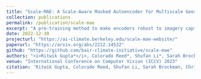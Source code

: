 ```yaml
---
title: "Scale-MAE: A Scale-Aware Masked Autoencoder for Multiscale Geospatial Representation Learning"
collection: publications
permalink: /publication/scale-mae
excerpt: "A pre-training method to make encoders robust to imagery captured at varying satellite resolutions. State-of-the-art multi-scale pre-training method and the largest satellite imagery foundation model, to date."
date: 2022-12-30
projecturl: "https://ai-climate.berkeley.edu/scale-mae-website/"
paperurl: "https://arxiv.org/abs/2212.14532"
github: "https://github.com/bair-climate-initiative/scale-mae"
authors: "<i>Ritwik Gupta*</i>, Colorado Reed*, Shufan Li*, Sarah Brockman, Christopher Funk, Brian Clipp, Kurt Keutzer, Salvatore Candido, Matt Uyttendaele, Trevor Darrell"
venue: "International Conference on Computer Vision (ICCV) 2023"
citation: 'Ritwik Gupta, Colorado Reed, Shufan Li, Sarah Brockman, Christopher Funk, Brian Clipp, Kurt Keutzer, Salvatore Candido, Matt Uyttendaele, Trevor Darrell. "Scale-MAE: A Scale-Aware Masked Autoencoder for Multiscale Geospatial Representation Learning." International Conference on Computer Vision (ICCV) 2023.'
---
```

